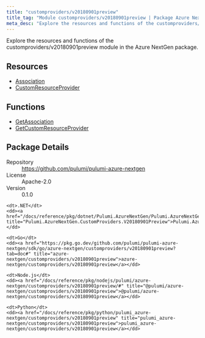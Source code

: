 ```yaml
---
title: "customproviders/v20180901preview"
title_tag: "Module customproviders/v20180901preview | Package Azure NextGen"
meta_desc: "Explore the resources and functions of the customproviders/v20180901preview module in the Azure NextGen package."
---
```


<!-- WARNING: this file was generated by Pulumi Docs Generator. -->
<!-- Do not edit by hand unless you're certain you know what you are doing! -->

Explore the resources and functions of the customproviders/v20180901preview module in the Azure NextGen package.

<h2 id="resources">Resources</h2>
<ul class="api">
    <li><a href="association" title="Association"><span class="symbol resource"></span>Association</a></li>
    <li><a href="customresourceprovider" title="CustomResourceProvider"><span class="symbol resource"></span>CustomResourceProvider</a></li>
</ul>

<h2 id="functions">Functions</h2>
<ul class="api">
    <li><a href="getassociation" title="GetAssociation"><span class="symbol function"></span>GetAssociation</a></li>
    <li><a href="getcustomresourceprovider" title="GetCustomResourceProvider"><span class="symbol function"></span>GetCustomResourceProvider</a></li>
</ul>

<h2 id="package-details">Package Details</h2>
<dl class="package-details">
	<dt>Repository</dt>
	<dd><a href="https://github.com/pulumi/pulumi-azure-nextgen">https://github.com/pulumi/pulumi-azure-nextgen</a></dd>
	<dt>License</dt>
	<dd>Apache-2.0</dd>
	<dt>Version</dt>
	<dd>0.1.0</dd>
</dl>



<dl class="tabular">

    <dt>.NET</dt>
    <dd><a href="/docs/reference/pkg/dotnet/Pulumi.AzureNextGen/Pulumi.AzureNextGen.CustomProviders.V20180901Preview.html" title="Pulumi.AzureNextGen.CustomProviders.V20180901Preview">Pulumi.AzureNextGen.CustomProviders.V20180901Preview</a></dd>

    <dt>Go</dt>
    <dd><a href="https://pkg.go.dev/github.com/pulumi/pulumi-azure-nextgen/sdk/go/azure-nextgen/customproviders/v20180901preview?tab=doc#" title="azure-nextgen/customproviders/v20180901preview">azure-nextgen/customproviders/v20180901preview</a></dd>

    <dt>Node.js</dt>
    <dd><a href="/docs/reference/pkg/nodejs/pulumi/azure-nextgen/customproviders/v20180901preview/#" title="@pulumi/azure-nextgen/customproviders/v20180901preview">@pulumi/azure-nextgen/customproviders/v20180901preview</a></dd>

    <dt>Python</dt>
    <dd><a href="/docs/reference/pkg/python/pulumi_azure-nextgen/customproviders/v20180901preview" title="pulumi_azure-nextgen/customproviders/v20180901preview">pulumi_azure-nextgen/customproviders/v20180901preview</a></dd>

</dl>

